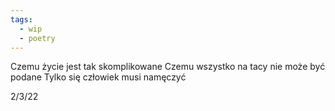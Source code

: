 ```yaml
---
tags:
  - wip
  - poetry
---
```


Czemu życie jest tak skomplikowane
Czemu wszystko na tacy nie może być podane
Tylko się człowiek musi namęczyć

2/3/22